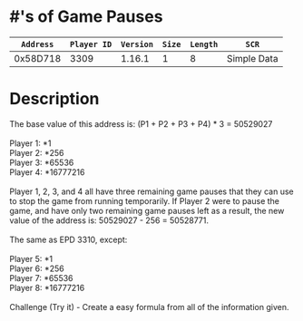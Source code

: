 # #'s of Game Pauses

| `Address` | `Player ID` | `Version` | `Size` | `Length` | `SCR` |
| ---------- | ----------- | --------- | ------ | -------- | ---- |
| 0x58D718 | 3309 | 1.16.1 | 1 | 8 | Simple Data |

# Description

The base value of this address is: (P1 + P2 + P3 + P4) * 3 = 50529027<br><br>Player 1: *1<br>Player 2: *256<br>Player 3: *65536<br>Player 4: *16777216<br><br>Player 1, 2, 3, and 4 all have three remaining game pauses that they can use to stop the game from running temporarily. If Player 2 were to pause the game, and have only two remaining game pauses left as a result, the new value of the address is: 50529027 - 256 = 50528771.<br><br>The same as EPD 3310, except:<br><br>Player 5: *1<br>Player 6: *256<br>Player 7: *65536<br>Player 8: *16777216<br><br>Challenge (Try it) - Create a easy formula from all of the information given.